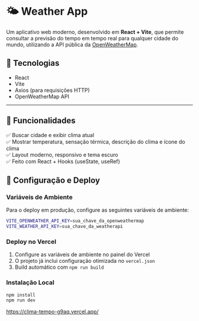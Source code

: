 # 🌤️ Weather App

Um aplicativo web moderno, desenvolvido em **React + Vite**, que permite consultar a previsão do tempo em tempo real para qualquer cidade do mundo, utilizando a API pública da [OpenWeatherMap](https://openweathermap.org/).

## 🚀 Tecnologias

- React
- Vite
- Axios (para requisições HTTP)
- OpenWeatherMap API

---

## 📂 Funcionalidades

✅ Buscar cidade e exibir clima atual  
✅ Mostrar temperatura, sensação térmica, descrição do clima e ícone do clima  
✅ Layout moderno, responsivo e tema escuro   
✅ Feito com React + Hooks (useState, useRef)

## 🔧 Configuração e Deploy

### Variáveis de Ambiente

Para o deploy em produção, configure as seguintes variáveis de ambiente:

```bash
VITE_OPENWEATHER_API_KEY=sua_chave_da_openweathermap
VITE_WEATHER_API_KEY=sua_chave_da_weatherapi
```

### Deploy no Vercel

1. Configure as variáveis de ambiente no painel do Vercel
2. O projeto já inclui configuração otimizada no `vercel.json`
3. Build automático com `npm run build`

### Instalação Local

```bash
npm install
npm run dev
```

https://clima-tempo-g9aq.vercel.app/
